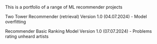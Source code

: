 This is a portfolio of a range of ML recommender projects

Two Tower Recommender (retrieval)
Version 1.0 (04.07.2024) - Model overfitting

Recommender Basic Ranking Model
Version 1.0 (07.07.2024) - Problems rating unheard artists
